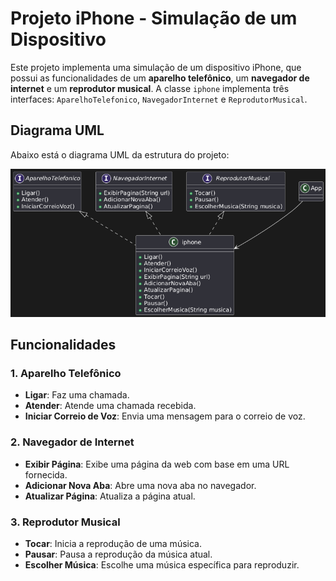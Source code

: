 # Projeto iPhone - Simulação de um Dispositivo

Este projeto implementa uma simulação de um dispositivo iPhone, que possui as funcionalidades de um **aparelho telefônico**, um **navegador de internet** e um **reprodutor musical**. A classe `iphone` implementa três interfaces: `AparelhoTelefonico`, `NavegadorInternet` e `ReprodutorMusical`.

## Diagrama UML

Abaixo está o diagrama UML da estrutura do projeto:

![Diagrama UML](./uml.png)

## Funcionalidades

### 1. Aparelho Telefônico
- **Ligar**: Faz uma chamada.
- **Atender**: Atende uma chamada recebida.
- **Iniciar Correio de Voz**: Envia uma mensagem para o correio de voz.

### 2. Navegador de Internet
- **Exibir Página**: Exibe uma página da web com base em uma URL fornecida.
- **Adicionar Nova Aba**: Abre uma nova aba no navegador.
- **Atualizar Página**: Atualiza a página atual.

### 3. Reprodutor Musical
- **Tocar**: Inicia a reprodução de uma música.
- **Pausar**: Pausa a reprodução da música atual.
- **Escolher Música**: Escolhe uma música específica para reproduzir.
